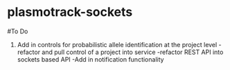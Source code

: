 # plasmotrack-sockets

#To Do
1. Add in controls for probabilistic allele identification at the project level
  -refactor and pull control of a project into service
  -refactor REST API into sockets based API
  -Add in notification functionality
  
